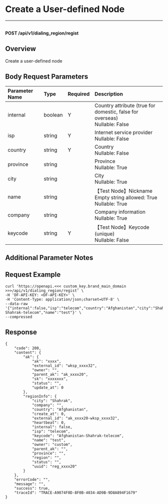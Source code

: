 # Create a User-defined Node

---

<br />**POST /api/v1/dialing_region/regist**

## Overview
Create a user-defined node




## Body Request Parameters

| Parameter Name        | Type     | Required   | Description              |
|:---------------------|:---------|:-----------|:-------------------------|
| internal | boolean | Y | Country attribute (true for domestic, false for overseas)<br>Nullable: False <br> |
| isp | string | Y | Internet service provider<br>Nullable: False <br> |
| country | string | Y | Country<br>Nullable: False <br> |
| province | string |  | Province<br>Nullable: True <br> |
| city | string |  | City<br>Nullable: True <br> |
| name | string |  | 【Test Node】Nickname<br>Empty string allowed: True <br>Nullable: True <br> |
| company | string |  | Company information<br>Nullable: True <br> |
| keycode | string | Y | 【Test Node】Keycode (unique)<br>Nullable: False <br> |

## Additional Parameter Notes





## Request Example
```shell
curl 'https://openapi.<<< custom_key.brand_main_domain >>>/api/v1/dialing_region/regist' \
-H 'DF-API-KEY: <DF-API-KEY>' \
-H 'Content-Type: application/json;charset=UTF-8' \
--data-raw '{"internal":false,"isp":"telecom","country":"Afghanistan","city":"Shahrak","keycode":"Afghanistan-Shahrak-telecom","name":"test"}' \
--compressed
```




## Response
```shell
{
    "code": 200,
    "content": {
        "ak": {
            "ak": "xxxx",
            "external_id": "wksp_xxxx32",
            "owner": "",
            "parent_ak": "ak_xxxx20",
            "sk": "xxxxxxx",
            "status": "",
            "update_at": 0
        },
        "regionInfo": {
            "city": "Shahrak",
            "company": "",
            "country": "Afghanistan",
            "create_at": 0,
            "external_id": "ak_xxxx20-wksp_xxxx32",
            "heartbeat": 0,
            "internal": false,
            "isp": "telecom",
            "keycode": "Afghanistan-Shahrak-telecom",
            "name": "test",
            "owner": "custom",
            "parent_ak": "",
            "province": "",
            "region": "",
            "status": "",
            "uuid": "reg_xxxx20"
        }
    },
    "errorCode": "",
    "message": "",
    "success": true,
    "traceId": "TRACE-A9074F0D-8F0B-4034-AD9B-9D8A894F1679"
} 
```